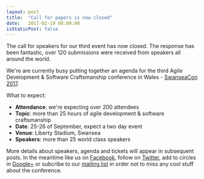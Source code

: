 ```yaml
---
layout: post
title:  "Call for papers is now closed"
date:   2017-02-19 08:00:00
isStaticPost: false
---
```


The call for speakers for our third event has now closed. The response has been fantastic, over 120 submissions were received from speakers all around the world.

We're are currently busy putting together an agenda for the third Agile Development & Software Craftsmanship conference in Wales - [SwanseaCon 2017](http://swanseacon.co.uk/). 

What to expect:

* **Attendance**: we're expecting over 200 attendees
* **Topic**: more than 25 hours of agile development & software craftsmanship
* **Date**: 25-26 of September, expect a two day event
* **Venue**: Liberty Stadium, Swansea
* **Speakers**: more than 25 world class speakers

More details about speakers, agenda and tickets will appear in subsequent posts. In the meantime like us on [Facebook](https://www.facebook.com/swanseacon), follow on [Twitter](https://twitter.com/SwanseaCon), add to circles in [Google+](https://plus.google.com/u/1/105624973822199981487) or subcribe to our [mailing list](//swancon.us10.list-manage.com/subscribe/post?u=6f529863589ed3eabebff1faf&amp;id=ac260fb163) in order not to miss any cool stuff about the conference.
